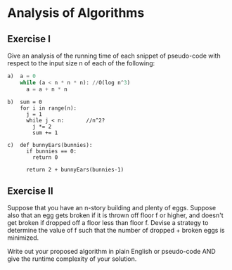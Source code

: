 # Analysis of Algorithms

## Exercise I

Give an analysis of the running time of each snippet of
pseudo-code with respect to the input size n of each of the following:

```python
a)  a = 0
    while (a < n * n * n): //O(log n^3)
      a = a + n * n
```


```
b)  sum = 0
    for i in range(n):
      j = 1
      while j < n:       //n^2?
        j *= 2
        sum += 1
```

```
c)  def bunnyEars(bunnies):
      if bunnies == 0:
        return 0

      return 2 + bunnyEars(bunnies-1)
```

## Exercise II

Suppose that you have an n-story building and plenty of eggs. Suppose also that an egg gets broken if it is thrown off floor f or higher, and doesn't get broken if dropped off a floor less than floor f. Devise a strategy to determine the value of f such that the number of dropped + broken eggs is minimized.

Write out your proposed algorithm in plain English or pseudo-code AND give the runtime complexity of your solution.
